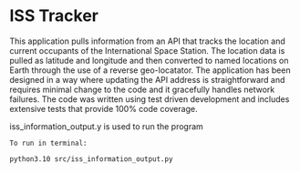 # ISS Tracker

This application pulls information from an API that tracks the location and current occupants of the International Space Station. The location data is pulled as latitude and longitude and then converted to named locations on Earth through the use of a reverse geo-locatator. The application has been designed in a way where updating the API address is straightforward and requires minimal change to the code and it gracefully handles network failures. The code was written using test driven development and includes extensive tests that provide 100% code coverage.

iss_information_output.y is used to run the program

```
To run in terminal:

python3.10 src/iss_information_output.py

```

